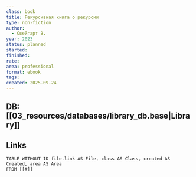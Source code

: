 ```yaml
---
class: book
title: Рекурсивная книга о рекурсии
type: non-fiction
author:
  - Свейгарт Э.
year: 2023
status: planned
started:
finished:
rate:
area: professional
format: ebook
tags:
created: 2025-09-24
---
```

## DB: [[03_resources/databases/library_db.base|Library]]

## Links

```dataview
TABLE WITHOUT ID file.link AS File, class AS Class, created AS Created, area AS Area
FROM [[#]]
````
